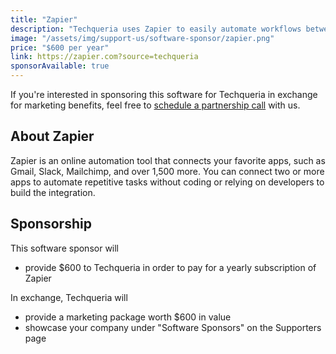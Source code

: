 ```yaml
---
title: "Zapier"
description: "Techqueria uses Zapier to easily automate workflows between hundreds of different applications."
image: "/assets/img/support-us/software-sponsor/zapier.png"
price: "$600 per year"
link: https://zapier.com?source=techqueria
sponsorAvailable: true
---
```


If you're interested in sponsoring this software for Techqueria in exchange for marketing benefits, feel free to [schedule a partnership call](https://calendly.com/techqueria/hello) with us.

## About Zapier

Zapier is an online automation tool that connects your favorite apps, such as Gmail, Slack, Mailchimp, and over 1,500 more. You can connect two or more apps to automate repetitive tasks without coding or relying on developers to build the integration.

## Sponsorship

This software sponsor will

- provide $600 to Techqueria in order to pay for a yearly subscription of Zapier

In exchange, Techqueria will

- provide a marketing package worth $600 in value
- showcase your company under "Software Sponsors" on the Supporters page
